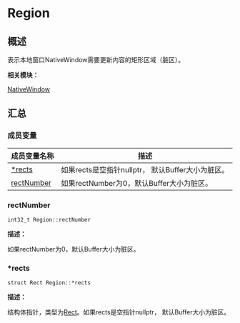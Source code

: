 # Region


## 概述

表示本地窗口NativeWindow需要更新内容的矩形区域（脏区）。

**相关模块：**

[NativeWindow](_native_window.md)


## 汇总


### 成员变量

  | 成员变量名称 | 描述 | 
| -------- | -------- |
| [*rects](#rects) | 如果rects是空指针nullptr， 默认Buffer大小为脏区。 | 
| [rectNumber](#rectnumber) | 如果rectNumber为0，默认Buffer大小为脏区。 | 


### rectNumber

  
```
int32_t Region::rectNumber
```

**描述：**

如果rectNumber为0，默认Buffer大小为脏区。


### \*rects

  
```
struct Rect Region::*rects
```

**描述：**

结构体指针，类型为[Rect](_rect.md)。如果rects是空指针nullptr， 默认Buffer大小为脏区。

